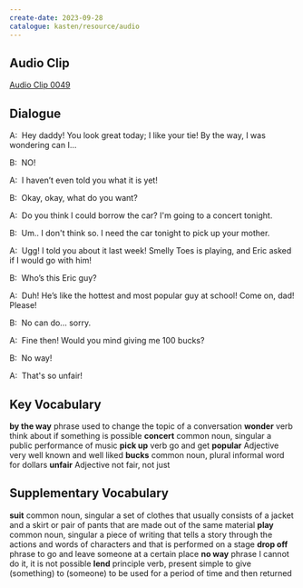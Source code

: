 ```yaml
---
create-date: 2023-09-28
catalogue: kasten/resource/audio
---
```


## Audio Clip
[Audio Clip 0049](https://archive.org/download/englishpod_all/englishpod_0049dg.mp3)

## Dialogue
A:  Hey daddy!  You look great today;  I like your tie! By the way, I was wondering can I…

B:  NO!

A:  I haven’t even told you what it is yet!

B:  Okay, okay, what do you want?

A:  Do you think  I could borrow the car?  I'm going to a concert tonight.

B:  Um.. I don't think so.   I need the car tonight to pick up your mother.

A:  Ugg! I told you about it last week! Smelly Toes is playing,   and Eric asked if I would go with him!

B:  Who’s this Eric guy?

A:  Duh! He’s like the hottest and most popular guy at school! Come on,   dad! Please!

B:  No can do... sorry.

A:  Fine then! Would you mind giving me 100 bucks?

B:  No way!

A:  That's so unfair!

## Key Vocabulary
**by the way**   phrase                  used to change the topic of a conversation
**wonder**       verb                    think about if something is possible
**concert**      common noun, singular   a public performance of music
**pick up**      verb                    go and get
**popular**      Adjective               very well known and well liked
**bucks**        common noun, plural     informal word for dollars
**unfair**       Adjective               not fair, not just

## Supplementary Vocabulary
**suit**       common noun, singular            a set of clothes that usually consists of a jacket and a skirt or pair of pants that are made out of the same material
**play**       common noun, singular            a piece of writing that tells a story through the actions and words of characters and that is performed on a stage
**drop off**   phrase                           to go and leave someone at a certain place
**no way**     phrase                           I cannot do it, it is not possible
**lend**       principle verb, present simple   to give (something) to (someone) to be used for a period of time and then returned
